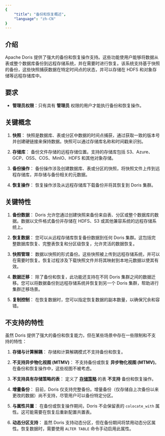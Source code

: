 ```yaml
---
{
    "title": "备份和恢复概述",
    "language": "zh-CN"
}
---
```


<!--
Licensed to the Apache Software Foundation (ASF) under one
or more contributor license agreements.  See the NOTICE file
distributed with this work for additional information
regarding copyright ownership.  The ASF licenses this file
to you under the Apache License, Version 2.0 (the
"License"); you may not use this file except in compliance
with the License.  You may obtain a copy of the License at

  http://www.apache.org/licenses/LICENSE-2.0

Unless required by applicable law or agreed to in writing,
software distributed under the License is distributed on an
"AS IS" BASIS, WITHOUT WARRANTIES OR CONDITIONS OF ANY
KIND, either express or implied.  See the License for the
specific language governing permissions and limitations
under the License.
-->

## 介绍

Apache Doris 提供了强大的备份和恢复操作支持。这些功能使用户能够将数据从表或整个数据库备份到远程存储系统，并在需要时进行恢复。该系统支持基于快照的备份，这些快照捕获数据在特定时间点的状态，并可以存储在 HDFS 和对象存储等远程存储库中。

## 要求

- **管理员权限**：只有具有 **管理员** 权限的用户才能执行备份和恢复操作。

## 关键概念

1. **快照**：
   快照是数据库、表或分区中数据的时间点捕获，通过获取一致的版本号并创建硬链接来保持数据。快照可以通过存储库名称和时间戳来识别。

2. **存储库**：
   备份文件存储的远程存储位置。支持的存储库包括 S3、Azure、GCP、OSS、COS、MinIO、HDFS 和其他对象存储。

3. **备份操作**：
   备份操作涉及创建数据库、表或分区的快照，将快照文件上传到远程存储库，并存储与备份相关的元数据。

4. **恢复操作**：
   恢复操作涉及从远程存储库下载备份并将其恢复到 Doris 集群。

## 关键特性

1. **备份数据**：
   Doris 允许您通过创建快照来备份来自表、分区或整个数据库的数据。数据以文件格式备份并存储在 HDFS、S3 或其他兼容系统的远程存储系统上。

2. **恢复数据**：
   您可以从远程存储库恢复备份数据到任何 Doris 集群。这包括完整数据库恢复、完整表恢复和分区级恢复，允许灵活的数据恢复。

3. **快照管理**：
   数据以快照的形式备份。这些快照被上传到远程存储系统，并可以在需要时恢复。恢复过程涉及下载快照文件并将其映射到本地元数据以使其有效。

4. **数据迁移**：
   除了备份和恢复，此功能还支持在不同 Doris 集群之间的数据迁移。您可以将数据备份到远程存储系统并恢复到另一个 Doris 集群，帮助进行集群迁移场景。

5. **复制控制**：
   在恢复数据时，您可以指定恢复数据的副本数量，以确保冗余和容错。

## 不支持的特性

虽然 Doris 提供了强大的备份和恢复能力，但在某些场景中存在一些限制和不支持的特性：

1. **存储与计算解耦**：
   存储和计算解耦模式不支持备份和恢复。

2. **不支持异步物化视图 (MTMV)**：
   不支持备份或恢复 **异步物化视图 (MTMV)**。在备份和恢复操作中，这些视图不被考虑。

3. **不支持具有存储策略的表**：
   定义了 [**存储策略**](../../../table-desgin/tiered-storage/remote-storage.md) 的表 **不支持** 备份和恢复操作。

4. **增量备份**：
   目前，Doris 仅支持完整备份。增量备份（仅存储自上次备份以来更改的数据）尚不支持，尽管用户可以备份特定分区。

5. **与属性共置**：
   在备份或恢复操作期间，Doris 不会保留表的 `colocate_with` 属性。这可能需要在恢复后重新配置共置表。

6. **动态分区支持**：
   虽然 Doris 支持动态分区，但在备份期间将禁用动态分区属性。恢复数据时，需要使用 `ALTER TABLE` 命令手动启用此属性。


